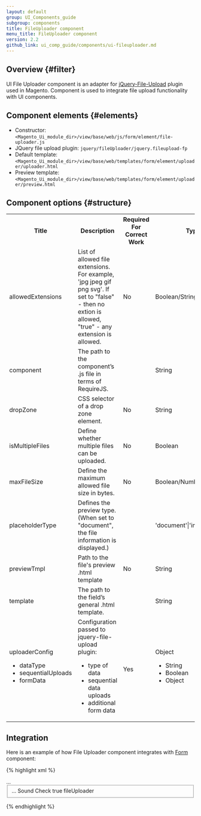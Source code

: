 ```yaml
---
layout: default
group: UI_Components_guide
subgroup: components
title: FileUploader component
menu_title: FileUploader component
version: 2.2
github_link: ui_comp_guide/components/ui-fileuploader.md
---
```


## Overview {#filter}

UI File Uploader component is an adapter for <a href="https://github.com/blueimp/jQuery-File-Upload/wiki">jQuery-File-Upload</a> plugin used in Magento. Component is used to integrate file upload functionality with UI components.

## Component elements {#elements}

* Constructor: `<Magento_Ui_module_dir>/view/base/web/js/form/element/file-uploader.js`
* JQuery file upload plugin: `jquery/fileUploader/jquery.fileupload-fp`
* Default template: `<Magento_Ui_module_dir>/view/base/web/templates/form/element/uploader/uploader.html`
* Preview template: `<Magento_Ui_module_dir>/view/base/web/templates/form/element/uploader/preview.html`

## Component options {#structure}

<table>
<tbody>
<tr>
    <th>Title</th>
    <th>Description</th>
    <th>Required For Correct Work</th>
    <th>Type</th>
    <th>Default Value</th>
</tr>
<tr>
    <td>allowedExtensions</td>
    <td>List of allowed file extensions. For example, 'jpg jpeg gif png svg'. If set to "false" - then no extion is allowed, "true" - any extension is allowed.</td>
    <td>No</td>
    <td>Boolean/String</td>
    <td>false</td>
</tr>
  <tr>
    <td>component</td>
    <td>The path to the component’s .js file in terms of RequireJS.</td>
    <td></td>
    <td>String</td>
    <td>Magento_Ui/js/form/element/file-uploader</td>
  </tr>
<tr>
    <td>dropZone</td>
    <td>CSS selector of a drop zone element.</td>
    <td>No</td>
    <td>String</td>
    <td>[data-role=drop-zone]</td>
</tr>
<tr>
    <td>isMultipleFiles</td>
    <td>Define whether multiple files can be uploaded.</td>
    <td>No</td>
    <td>Boolean</td>
    <td>false</td>
</tr>
<tr>
    <td>maxFileSize</td>
    <td>Define the maximum allowed file size in bytes. </td>
    <td>No</td>
    <td>Boolean/Number</td>
    <td>false</td>
</tr>
   <tr>
    <td>placeholderType</td>
    <td>Defines the preview type. (When set to "document", the file information is displayed.)</td>
    <td></td>
    <td>'document'|'image'|'video'</td>
    <td>document</td>
  </tr>
<tr>
    <td>previewTmpl</td>
    <td>Path to the file's preview .html template</td>
    <td>No</td>
    <td>String</td>
    <td>ui/form/element/uploader/preview</td>
</tr>
  <tr>
    <td>template</td>
    <td>The path to the field’s general .html template.</td>
    <td></td>
    <td>String</td>
    <td>ui/form/element/uploader/uploader</td>
  </tr>
<tr>
    <td>uploaderConfig 
<ul>
<li>dataType</li>
<li>sequentialUploads</li>
<li>formData</li>
</ul>
</td>
    <td>Configuration passed to jquery-file-upload plugin:
<ul>
<li>type of data</li>
<li>sequential data uploads</li>
<li>additional form data</li>
</ul>
</td>
    <td>Yes</td>
    <td>Object
<ul>
<li>String</li>
<li>Boolean</li>
<li>Object</li>
</ul>
</td>
    <td>
<ul>
<li>json</li>
<li>true</li>
<li>
{
'form_key': window.FORM_KEY
}
</li>
</ul>
</td>
</tr>

</tbody>
</table>

<h2 id="example">Integration</h2>

Here is an example of how File Uploader component integrates with <a href="{{page.baseurl}}ui-components/ui-form.html">Form</a> component:

{% highlight xml %}
<form xmlns:xsi="http://www.w3.org/2001/XMLSchema-instance">
    ...
    <fieldset name="foo">
        ...
        <argument name="data" xsi:type="array">
            <item name="config" xsi:type="array">
                <item name="label" xsi:type="string"/>
            </item>
        </argument>
        <field name="bar">
            <argument name="data" xsi:type="array">
                <item name="config" xsi:type="array">
                    <item name="label" xsi:type="string">Sound Check</item>
                    <item name="visible" xsi:type="boolean">true</item>
                    <item name="formElement" xsi:type="string">fileUploader</item>
                    <item name="uploaderConfig" xsi:type="array">
                        <item name="url" xsi:type="url" path="path/to/controller"/>
                    </item>
                </item>
            </argument>
        </field>
    </fieldset>
</form>
{% endhighlight %}
